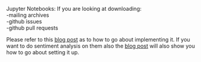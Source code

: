 Jupyter Notebooks:
If you are looking at downloading:<br>
-mailing archives<br>
-github issues<br>
-github pull requests<br>

Please refer to this [blog post](https://kmn5409.github.io/keanu-nichols/gsoc/2018/08/10/gsoc-Week-14.html) as to how to go about implementing it. If you want to do sentiment analysis on them also the [blog post](https://kmn5409.github.io/keanu-nichols/gsoc/2018/08/10/gsoc-Week-14.html) will also show you how to go about setting it up.
